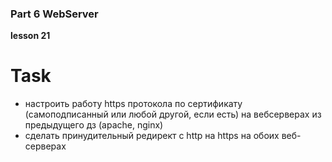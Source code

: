 ### Part 6 WebServer

**lesson 21**
# Task

  - настроить работу https протокола по сертификату (самоподписанный или любой другой, если есть) на вебсерверах из предыдущего дз (apache, nginx)
  - сделать принудительный редирект с http на https на обоих веб-серверах
